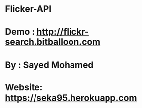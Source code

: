 # Flicker-API

# Demo : http://flickr-search.bitballoon.com


# By : Sayed Mohamed

# Website: https://seka95.herokuapp.com
